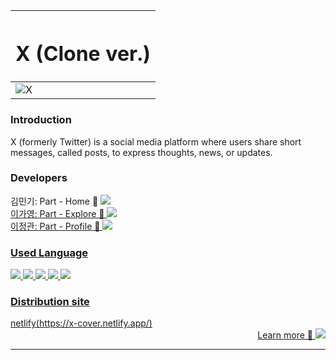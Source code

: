 |<h1 align="center">X (Clone ver.)</h1>|
|-|
|![X](https://github.com/user-attachments/assets/e528adae-d29f-4497-8c59-b564d4115710)|

<h3 align="left">Introduction</h3>
<div>X (formerly Twitter) is a social media platform where users share short messages, called posts, to express thoughts, news, or updates.</div>

<h3 align="left">Developers</h3>
<div align="left">
  <div>김민기: Part - Home 🔗
    <a href="https://github.com/minki1220" target="_blank">
      <img src="https://img.shields.io/badge/Github-181717?style=flat&logo=Github&logoColor=white">
  </div>
  <div>이가영: Part - Explore 🔗
    <a href="https://github.com/G0zero" target="_blank">
      <img src="https://img.shields.io/badge/Github-181717?style=flat&logo=Github&logoColor=white">
  </div>
  <div>이정관: Part - Profile 🔗
    <a href="https://github.com/LEEJUNGKWAN1" target="_blank">
      <img src="https://img.shields.io/badge/Github-181717?style=flat&logo=Github&logoColor=white">
  </div>
</div>

<h3 align="left">Used Language</h3>
<div align="left">
  <img src="https://img.shields.io/badge/Javascript-F7DF1E?style=flat&logo=Javascript&logoColor=white">
  <img src="https://img.shields.io/badge/React-61DAFB?style=flat&logo=React&logoColor=white">
  <img src="https://img.shields.io/badge/Redux-764ABC?style=flat&logo=Redux&logoColor=white">
  <img src="https://img.shields.io/badge/StyledComponents-DB7093?style=flat&logo=StyledComponents&logoColor=white">
  <img src="https://img.shields.io/badge/Netlify-00C7B7?style=flat&logo=Netlify&logoColor=white">
</div>


<h3 align="left">Distribution site</h3>
netlify(https://x-cover.netlify.app/)
    
<div align="right">
  Learn more 🔗
  <a href="https://github.com/jobcodebreak/x-cover" target="_blank">
    <img src="https://img.shields.io/badge/Github-181717?style=flat&logo=Github&logoColor=white">
</div>

___
